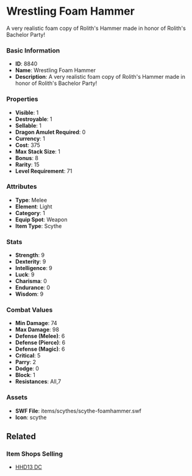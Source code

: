 # Wrestling Foam Hammer

A very realistic foam copy of Rolith's Hammer made in honor of Rolith's Bachelor Party!

### Basic Information

- **ID**: 8840
- **Name**: Wrestling Foam Hammer
- **Description**: A very realistic foam copy of Rolith&#039;s Hammer made in honor of Rolith&#039;s Bachelor Party!

### Properties

- **Visible**: 1
- **Destroyable**: 1
- **Sellable**: 1
- **Dragon Amulet Required**: 0
- **Currency**: 1
- **Cost**: 375
- **Max Stack Size**: 1
- **Bonus**: 8
- **Rarity**: 15
- **Level Requirement**: 71

### Attributes

- **Type**: Melee
- **Element**: Light
- **Category**: 1
- **Equip Spot**: Weapon
- **Item Type**: Scythe

### Stats

- **Strength**: 9
- **Dexterity**: 9
- **Intelligence**: 9
- **Luck**: 9
- **Charisma**: 0
- **Endurance**: 0
- **Wisdom**: 9

### Combat Values

- **Min Damage**: 74
- **Max Damage**: 98
- **Defense (Melee)**: 6
- **Defense (Pierce)**: 6
- **Defense (Magic)**: 6
- **Critical**: 5
- **Parry**: 2
- **Dodge**: 0
- **Block**: 1
- **Resistances**: All,7

### Assets

- **SWF File**: items/scythes/scythe-foamhammer.swf
- **Icon**: scythe

## Related

### Item Shops Selling

- [HHD13 DC](../item-shops/308-hhd13-dc.md)

